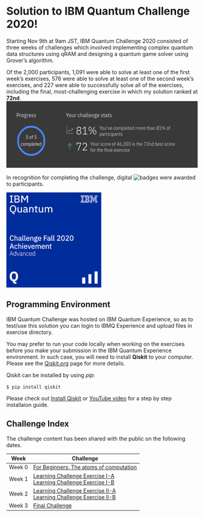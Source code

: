 <!--![image of qcchallenge logo](qcc_banner.png) -->
# Solution to IBM Quantum Challenge 2020!

Starting Nov 9th at 9am JST, IBM Quantum Challenge 2020 consisted of three weeks of challenges which involved implementing complex quantum data structures using qRAM and designing a quantum game solver using Grover’s algorithm.

Of the 2,000 participants, 1,091 were able to solve at least one of the first week’s exercises, 576 were able to solve at least one of the second week’s exercises, and 227 were able to successfully solve all of the exercises, including the final, most-challenging exercise in which my solution ranked at **72nd**.</br>
<img src="IBMQCScore.png" alt="Badge" height="175"/>

In recognition for completing the challenge, digital ![badges](https://www.youracclaim.com/badges/858906b5-4eb4-44ac-8309-e2315c9227f3/public_url) were awarded to participants.

<img src="ibm-quantum-challenge-fall-2020-advanced.png" alt="Badge" width="250"/>

## Programming Environment
IBM Quantum Challenge was hosted on IBM Quantum Experience, so as to test/use this solution you can login to IBMQ Experience and upload files in exercise directory.

You may prefer to run your code locally when working on the exercises before you make your submission in the IBM Quantum Experience environment. In such case, you will need to install **Qiskit** to your computer. Please see the [Qiskit.org](https://qiskit.org) page for more details.

Qiskit can be installed by using *pip*:

```
$ pip install qiskit
```

Please check out [Install Qiskit](https://qiskit.org/documentation/install.html) or [YouTube video](https://www.youtube.com/watch?v=M4EkW4VwhcI) for a step by step installaion guide.

## Challenge Index
The challenge content has been shared with the public on the following dates.<br/>

| Week  | Challenge |
| ---     | ---    
| Week 0 |[For Beginners: The atoms of computation](exercises/week-0/ex_0_en.ipynb) |
| Week 1 |[Learning Challenge Exercise I-A](https://github.com/qiskit-community/IBMQuantumChallenge2020/blob/iqx/exercises/week-1/ex_1a_en.ipynb) <br/>[Learning Challenge Exercise I-B](https://github.com/qiskit-community/IBMQuantumChallenge2020/blob/iqx/exercises/week-1/ex_1b_en.ipynb)|  
| Week 2  |[Learning Challenge Exercise II-A](https://github.com/qiskit-community/IBMQuantumChallenge2020/blob/main/exercises/week-2/ex_2a_en.ipynb) <br/>[Learning Challenge Exercise II-B](https://github.com/qiskit-community/IBMQuantumChallenge2020/blob/main/exercises/week-2/ex_2b_en.ipynb)| 
| Week 3  |[Final Challenge](https://github.com/qiskit-community/IBMQuantumChallenge2020/blob/main/exercises/week-3/final_en.ipynb) | 
 <br/>

